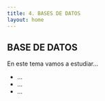```yaml
---
title: 4. BASES DE DATOS
layout: home
---
```

## BASE DE DATOS

En este tema vamos a estudiar...

* ...
* ...
* ...
